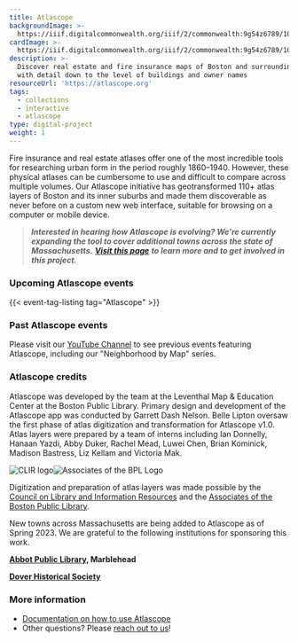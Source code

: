 ```yaml
---
title: Atlascope
backgroundImage: >-
  https://iiif.digitalcommonwealth.org/iiif/2/commonwealth:9g54z6789/1023,160,2479,1229/,1200/0/default.jpg
cardImage: >-
  https://iiif.digitalcommonwealth.org/iiif/2/commonwealth:9g54z6789/1023,160,2479,1229/,1200/0/default.jpg
description: >-
  Discover real estate and fire insurance maps of Boston and surrounding towns
  with detail down to the level of buildings and owner names
resourceUrl: 'https://atlascope.org'
tags:
  - collections
  - interactive
  - atlascope
type: digital-project
weight: 1
---
```


Fire insurance and real estate atlases offer one of the most incredible tools for researching urban form in the period roughly 1860–1940. However, these physical atlases can be cumbersome to use and difficult to compare across multiple volumes. Our Atlascope initiative has geotransformed 110+ atlas layers of Boston and its inner suburbs and made them discoverable as never before on a custom new web interface, suitable for browsing on a computer or mobile device.

> ***Interested in hearing how Atlascope is evolving? We're currently expanding the tool to cover additional towns across the state of Massachusetts.*** ***[Visit this page](https://www.leventhalmap.org/donate/sponsor-an-atlas/)*** ***to learn more and to get involved in this project.***

### Upcoming Atlascope events

{{\< event-tag-listing tag="Atlascope" >}}

### Past Atlascope events

Please visit our [YouTube Channel](https://www.youtube.com/c/LeventhalMapEducationCenter/videos) to see previous events featuring Atlascope, including our "Neighborhood by Map" series.

### Atlascope credits

Atlascope was developed by the team at the Leventhal Map & Education Center at the Boston Public Library. Primary design and development of the Atlascope app was conducted by Garrett Dash Nelson. Belle Lipton oversaw the first phase of atlas digitization and transformation for Atlascope v1.0. Atlas layers were prepared by a team of interns including Ian Donnelly, Hanaan Yazdi, Abby Duker, Rachel Mead, Luwei Chen, Brian Kominick, Madison Bastress, Liz Kellam and Victoria Mak.

![CLIR logo](https://atlascope.leventhalmap.org/clir-logo.bc74237c.png)![Associates of the BPL Logo](https://atlascope.leventhalmap.org/associates-logo.b8277105.png)

Digitization and preparation of atlas layers was made possible by the [Council on Library and Information Resources](https://www.clir.org/) and the [Associates of the Boston Public Library](https://www.associatesbpl.org/).

New towns across Massachusetts are being added to Atlascope as of Spring 2023. We are grateful to the following institutions for sponsoring this work.

**[Abbot Public Library](https://abbotlibrary.org/), Marblehead**

**[Dover Historical Society](http://doverhistoricalsociety.org/)**

### More information

* [Documentation on how to use Atlascope](https://cartinal.leventhalmap.org/guides/atlascope-tool-guide.html)
* Other questions? Please [reach out to us](https://www.leventhalmap.org/research/geospatial/)!
